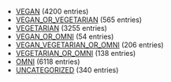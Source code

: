 - [VEGAN](category-lists/vegan) (4200 entries)
- [VEGAN_OR_VEGETARIAN](category-lists/vegan-or-vegetarian) (565 entries)
- [VEGETARIAN](category-lists/vegetarian) (3255 entries)
- [VEGAN_OR_OMNI](category-lists/vegan-or-omni) (54 entries)
- [VEGAN_VEGETARIAN_OR_OMNI](category-lists/vegan-vegetarian-or-omni) (206 entries)
- [VEGETARIAN_OR_OMNI](category-lists/vegetarian-or-omni) (138 entries)
- [OMNI](category-lists/omni) (6118 entries)
- [UNCATEGORIZED](category-lists/uncategorized) (340 entries)
